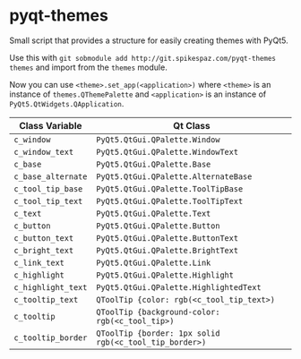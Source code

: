 # pyqt-themes
Small script that provides a structure for easily creating themes with PyQt5.

Use this with `git sobmodule add http://git.spikespaz.com/pyqt-themes themes` and import from the `themes` module.

Now you can use `<theme>.set_app(<application>)` where `<theme>` is an instance of `themes.QThemePalette` and `<application>` is an instance of `PyQt5.QtWidgets.QApplication`.

| Class Variable       | Qt Class                                                |
| -------------------- | ------------------------------------------------------- |
| `c_window`           | `PyQt5.QtGui.QPalette.Window`                           |
| `c_window_text`      | `PyQt5.QtGui.QPalette.WindowText`                       |
| `c_base`             | `PyQt5.QtGui.QPalette.Base`                             |
| `c_base_alternate`   | `PyQt5.QtGui.QPalette.AlternateBase`                    |
| `c_tool_tip_base`    | `PyQt5.QtGui.QPalette.ToolTipBase`                      |
| `c_tool_tip_text`    | `PyQt5.QtGui.QPalette.ToolTipText`                      |
| `c_text`             | `PyQt5.QtGui.QPalette.Text`                             |
| `c_button`           | `PyQt5.QtGui.QPalette.Button`                           |
| `c_button_text`      | `PyQt5.QtGui.QPalette.ButtonText`                       |
| `c_bright_text`      | `PyQt5.QtGui.QPalette.BrightText`                       |
| `c_link_text`        | `PyQt5.QtGui.QPalette.Link`                             |
| `c_highlight`        | `PyQt5.QtGui.QPalette.Highlight`                        |
| `c_highlight_text`   | `PyQt5.QtGui.QPalette.HighlightedText`                  |
| `c_tooltip_text`     | `QToolTip {color: rgb(<c_tool_tip_text>)`               |
| `c_tooltip`          | `QToolTip {background-color: rgb(<c_tool_tip>)`         |
| `c_tooltip_border`   | `QToolTip {border: 1px solid rgb(<c_tool_tip_border>)`  |
